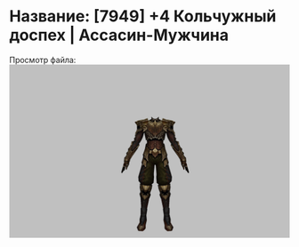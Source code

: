 # Название: [7949] +4 Кольчужный доспех | Ассасин-Мужчина

Просмотр файла:
![p060005.png](p060005.png)